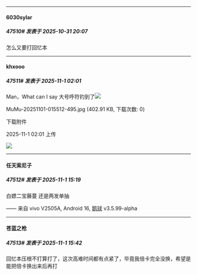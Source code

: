 ﻿
*****

####  6030sylar  
##### 47510#       发表于 2025-10-31 20:07

怎么又要打回忆本


*****

####  khxooo  
##### 47511#       发表于 2025-11-1 02:01

Man，What can I say 大号呼符钓到了<img src="https://static.stage1st.com/image/smiley/face2017/037.png" referrerpolicy="no-referrer">

MuMu-20251101-015512-495.jpg
(402.91 KB, 下载次数: 0)

下载附件

2025-11-1 02:01 上传

<img src="https://img.stage1st.com/forum/202511/01/020114wjc0agc66p67c5j7.jpg" referrerpolicy="no-referrer">


*****

####  任天索尼子  
##### 47512#       发表于 2025-11-1 15:19

白嫖二宝藤蔓 还是两发单抽

—— 来自 vivo V2505A, Android 16, [鹅球](https://www.pgyer.com/xfPejhuq) v3.5.99-alpha


*****

####  苍蓝之枪  
##### 47513#       发表于 2025-11-1 15:42

回忆本压根不打算打了，这次高难时间都有点紧了，毕竟我倍卡完全没换，希望是能把倍卡换出来后再打

